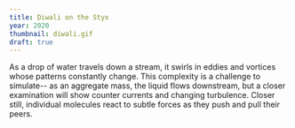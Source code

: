 ```yaml
---
title: Diwali on the Styx
year: 2020
thumbnail: diwali.gif
draft: true
---
```

As a drop of water travels down a stream, it swirls in eddies and vortices whose patterns constantly change. This complexity is a challenge to simulate-- as an aggregate mass, the liquid flows downstream, but a closer examination will show counter currents and changing turbulence. Closer still, individual molecules react to subtle forces as they push and pull their peers.

<!-- Inigo Quilez, progenitor of shader techniques, wrote the following about depicting nature with computer graphics:
>It is intuitively evident that shapes in nature can be decomposed in few big shapes that describe the overall form, and a larger number of medium size shapes that distort the basic contour or surface of the initial shape 

Quilez gives us the following technique, named Domain Warping, for creating surfaces with organic contours. `f(p)` represents a function that outputs an image, whose input is `p` a position on the screen. `fbm` is Fractional Brownian Motion, a of source of variation that is used often in the procedural generation of terrain and flora.

> f(p) = fbm( p + fbm( p + fbm( p )) )

Fractional Brownian Motion has an interesting property where incremental states relate to their previous states. Quilez explains this as possessing "some sort of memory." This anthropomorphism led me to name this piece after the mythological river "Styx" because it reminded me that our conscious percept of the flow of a river is highly dependent on our memory of the river's previous positions. The Styx is a river of the underworld that souls pass through as they leave their mortal consciousness behind.

The insight of this piece's algorithm is that each of the nested FBM functions represent tiers of motion in a river -- the smallest may be the subtlest undercurrent, and largest could depict the overall direction. In order to turn a usually static algorithm into a fluid animation, I devised a way to apply velocities independently for each of these tiers. The undercurrent pushes back against the flow, and we see this turbulence reflected in the surface.

The color palette comes from properties that represent this turbulence. I intended this piece to be mostly blue, like water, but when there is too much disparity other color palettes that are beyond my control are revealed. I made this piece during the season of Diwali, festival of lights; seeing occasional pockets of brilliance compete for space with darkness informed my choice of this piece's name.

Even though this piece is a depiction of a river, nested patterns of complexity exist everywhere. The universe is a cooperation of large a hierarchy of systems, from the smallest subatomic particles, to the orbits of celestial bodies. 

By contemplating algorithms that simulate reality, we gain computational insight into nature's form. -->